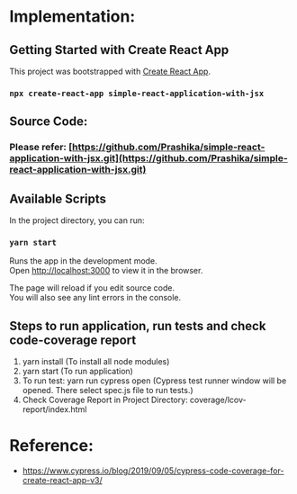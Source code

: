 # Implementation:

## Getting Started with Create React App

This project was bootstrapped with [Create React App](https://github.com/facebook/create-react-app).
### `npx create-react-app simple-react-application-with-jsx`

## Source Code:
### Please refer: [https://github.com/Prashika/simple-react-application-with-jsx.git](https://github.com/Prashika/simple-react-application-with-jsx.git)

## Available Scripts

In the project directory, you can run:

### `yarn start`

Runs the app in the development mode.\
Open [http://localhost:3000](http://localhost:3000) to view it in the browser.

The page will reload if you edit source code.\
You will also see any lint errors in the console.

## Steps to run application, run tests and check code-coverage report

1. yarn install (To install all node modules)
2. yarn start (To run application)
3. To run test:
    yarn run cypress open (Cypress test runner window will be opened. There select spec.js file to run tests.)
4. Check Coverage Report in Project Directory:
    coverage/lcov-report/index.html
    
 # Reference:
- [https://www.cypress.io/blog/2019/09/05/cypress-code-coverage-for-create-react-app-v3/ ](https://www.cypress.io/blog/2019/09/05/cypress-code-coverage-for-create-react-app-v3/ )
